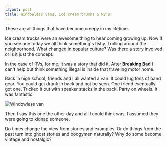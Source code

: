 ```yaml
---
layout: post
title: Windowless vans, ice cream trucks & RV's
---
```

These are all things that have become creepy in my lifetime.

Ice cream trucks were an awesome thing to hear coming growing up. Now if you see one today we all think something's fishy. Trolling around the neighborhood. What changed in popular culture? Was there a story involved or is it just the concept. 

In the case of RVs, for me, it was a story that did it. After **Breaking Bad** I can't help but think something illegal is inside that traveling motor home.

Back in high school, friends and I all wanted a van. It could lug tons of band gear. You could get drunk in back and not be seen. One friend eventually got one. Tricked it out with speaker stacks in the back. Party on wheels. It was fantastic.

![Windowless van](https://lh3.googleusercontent.com/Xkp4pKHySixjd8HgpRG4acgd7J_kE2ja4lFovUbbuEZz=s800-no)

Then I saw this one the other day and all I could think was, I assumed they were going to kidnap someone.

Do times change the view from stories and examples. Or do things from the past turn into ghost stories and boogymen naturally? Why do some become vintage and nostalgic?